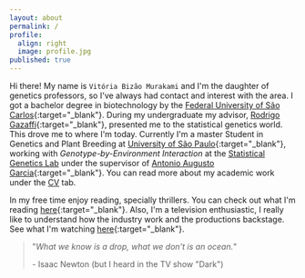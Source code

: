 ```yaml
---
layout: about
permalink: /
profile:
  align: right
  image: profile.jpg
published: true
---
```


Hi there! My name is `Vitória Bizão Murakami` and I'm the daughter of genetics professors, so I've always had contact and interest with the area. I got a bachelor degree in biotechnology by the [Federal University of São Carlos](https://www.araras.ufscar.br/){:target="_blank"}. During my undergraduate my advisor, [Rodrigo Gazaffi](https://www.ppgpvba.ufscar.br/pt-br/o-programa/docentes/prof-dr-rodrigo-gazaffi){:target="_blank"}, presented me to the statistical genetics world. This drove me to where I'm today. Currently I'm a master Student in Genetics and Plant Breeding at [University of São Paulo](https://www.esalq.usp.br/){:target="_blank"}, working with *Genotype-by-Environment Interaction* at the [Statistical Genetics Lab](https://statgen-esalq.github.io/) under the supervisor of [Antonio Augusto Garcia](http://augustogarcia.me/){:target="_blank"}. You can read more about my academic work under the [CV](../cv/) tab.

In my free time enjoy reading, specially thrillers. You can check out what I'm reading [here](https://www.skoob.com.br/perfil/vitoriabizao){:target="_blank"}. Also, I'm a television enthusiastic, I really like to understand how the industry work and the productions backstage. See what I'm watching [here](https://tvtime.com/r/2wvUP){:target="_blank"}.

> "*What we know is a drop, what we don't is an ocean.*"
>
>    \- Isaac Newton (but I heard in the TV show "Dark")

